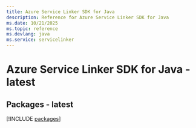 ```yaml
---
title: Azure Service Linker SDK for Java
description: Reference for Azure Service Linker SDK for Java
ms.date: 10/21/2025
ms.topic: reference
ms.devlang: java
ms.service: servicelinker
---
```

# Azure Service Linker SDK for Java - latest
## Packages - latest
[!INCLUDE [packages](service-linker-index.md)]